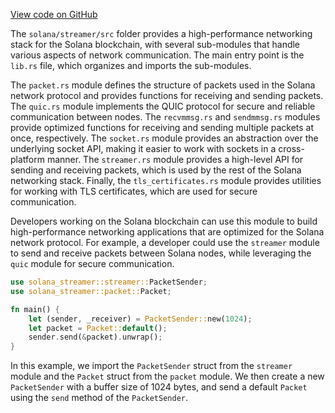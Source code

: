 
[View code on GitHub](https://github.com/solana-labs/solana/tree/master/na/streamer/src)

The `solana/streamer/src` folder provides a high-performance networking stack for the Solana blockchain, with several sub-modules that handle various aspects of network communication. The main entry point is the `lib.rs` file, which organizes and imports the sub-modules.

The `packet.rs` module defines the structure of packets used in the Solana network protocol and provides functions for receiving and sending packets. The `quic.rs` module implements the QUIC protocol for secure and reliable communication between nodes. The `recvmmsg.rs` and `sendmmsg.rs` modules provide optimized functions for receiving and sending multiple packets at once, respectively. The `socket.rs` module provides an abstraction over the underlying socket API, making it easier to work with sockets in a cross-platform manner. The `streamer.rs` module provides a high-level API for sending and receiving packets, which is used by the rest of the Solana networking stack. Finally, the `tls_certificates.rs` module provides utilities for working with TLS certificates, which are used for secure communication.

Developers working on the Solana blockchain can use this module to build high-performance networking applications that are optimized for the Solana network protocol. For example, a developer could use the `streamer` module to send and receive packets between Solana nodes, while leveraging the `quic` module for secure communication.

```rust
use solana_streamer::streamer::PacketSender;
use solana_streamer::packet::Packet;

fn main() {
    let (sender, _receiver) = PacketSender::new(1024);
    let packet = Packet::default();
    sender.send(&packet).unwrap();
}
```

In this example, we import the `PacketSender` struct from the `streamer` module and the `Packet` struct from the `packet` module. We then create a new `PacketSender` with a buffer size of 1024 bytes, and send a default `Packet` using the `send` method of the `PacketSender`.